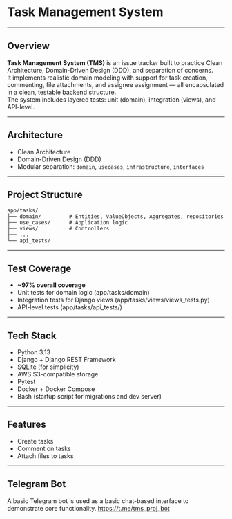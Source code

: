# Task Management System

______

## Overview

**Task Management System (TMS)** is an issue tracker built to practice Clean Architecture, Domain-Driven Design (DDD),
and separation of concerns.  
It implements realistic domain modeling with support for task creation, commenting, file attachments, and assignee
assignment — all encapsulated in a clean, testable backend structure.  
The system includes layered tests: unit (domain), integration (views), and API-level.


---

## Architecture

- Clean Architecture
- Domain-Driven Design (DDD)
- Modular separation: `domain`, `usecases`, `infrastructure`, `interfaces`

___

## Project Structure

```text
app/tasks/
├── domain/         # Entities, ValueObjects, Aggregates, repositories
├── use_cases/      # Application logic
├── views/          # Controllers
├── ...
└── api_tests/      
```

___

## Test Coverage

- **~97% overall coverage**
- Unit tests for domain logic (app/tasks/domain)
- Integration tests for Django views (app/tasks/views/views_tests.py)
- API-level tests (app/tasks/api_tests/)

___

## Tech Stack

- Python 3.13
- Django + Django REST Framework
- SQLite (for simplicity)
- AWS S3-compatible storage
- Pytest
- Docker + Docker Compose
- Bash (startup script for migrations and dev server)

___

## Features

- Create tasks
- Comment on tasks
- Attach files to tasks

___

## Telegram Bot

A basic Telegram bot is used as a basic chat-based interface to demonstrate core functionality.
https://t.me/tms_proj_bot